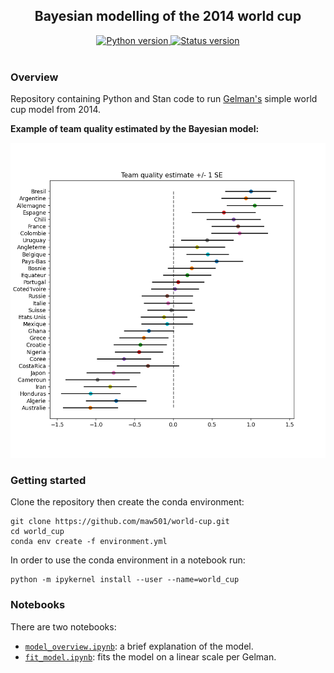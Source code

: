 <h2 align="center">Bayesian modelling of the 2014 world cup</h2>

<div align="center">
  <!--Python version -->
  <a href="https://www.python.org/downloads/release/python-380/">
    <img src="https://https://img.shields.io/badge/python-3.8-blue.svg"
      alt="Python version" />
  </a>
  <!--Commits  -->
  <a href="https://github.com/maw501/world_cup/commits/master">
    <img src="https://img.shields.io/github/last-commit/maw501/world_cup.svg"
      alt="Status version" />
  </a>
</div>
<br />

### Overview
Repository containing Python and Stan code to run [Gelman's](https://statmodeling.stat.columbia.edu/2014/07/13/stan-analyzes-world-cup-data/) simple world cup model from 2014.

**Example of team quality estimated by the Bayesian model:**

![Image](resources/teams.png)

### Getting started

Clone the repository then create the conda environment:

```
git clone https://github.com/maw501/world-cup.git
cd world_cup
conda env create -f environment.yml
```

In order to use the conda environment in a notebook run:

```
python -m ipykernel install --user --name=world_cup
```


### Notebooks

There are two notebooks:

* [`model_overview.ipynb`](https://nbviewer.jupyter.org/github/maw501/world-cup/blob/master/world_cup/notebooks/model_overview.ipynb): a brief explanation of the model. 
* [`fit_model.ipynb`](https://nbviewer.jupyter.org/github/maw501/world-cup/blob/master/world_cup/notebooks/fit_model.ipynb): fits the model on a linear scale per Gelman.
